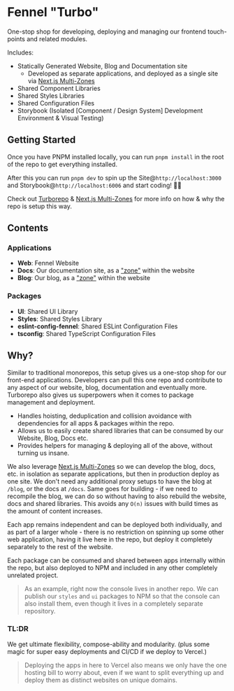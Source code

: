 # Fennel "Turbo"
One-stop shop for developing, deploying and managing our frontend touch-points and related modules.

Includes:
- Statically Generated Website, Blog and Documentation site
	- Developed as separate applications, and deployed as a single site via [Next.js Multi-Zones](https://nextjs.org/docs/advanced-features/multi-zones)
- Shared Component Libraries
- Shared Styles Libraries
- Shared Configuration Files
- Storybook (Isolated [Component / Design System] Development Environment & Visual Testing)

## Getting Started
Once you have PNPM installed locally, you can run `pnpm install` in the root of the repo to get everything installed. 

After this you can run `pnpm dev` to spin up the Site@`http://localhost:3000` and Storybook@`http://localhost:6006` and start coding! 🧑‍💻

Check out [Turborepo](https://turbo.build/repo) & [Next.js Multi-Zones](https://nextjs.org/docs/advanced-features/multi-zones) for more info on how & why the repo is setup this way.

## Contents
### Applications
- **Web**: Fennel Website
- **Docs**: Our documentation site, as a ["zone"](https://nextjs.org/docs/advanced-features/multi-zones) within the website
- **Blog**: Our blog, as a ["zone"](https://nextjs.org/docs/advanced-features/multi-zones) within the website

### Packages
- **UI**: Shared UI Library
- **Styles**: Shared Styles Library
- **eslint-config-fennel**: Shared ESLint Configuration Files
- **tsconfig**: Shared TypeScript Configuration Files

## Why?
Similar to traditional monorepos, this setup gives us a one-stop shop for our front-end applications. Developers can pull this one repo and contribute to any aspect of our website, blog, documentation and eventually more. Turborepo also gives us superpowers when it comes to package management and deployment.

- Handles hoisting, deduplication and collision avoidance with dependencies for all apps & packages within the repo.
- Allows us to easily create shared libraries that can be consumed by our Website, Blog, Docs etc.
- Provides helpers for managing & deploying all of the above, without turning us insane.

We also leverage [Next.js Multi-Zones](https://nextjs.org/docs/advanced-features/multi-zones) so we can develop the blog, docs, etc. in isolation as separate applications, but then in production deploy as one site. We don't need any additional proxy setups to have the blog at `/blog`, or the docs at `/docs`. Same goes for building - if we need to recompile the blog, we can do so without having to also rebuild the website, docs and shared libraries. This avoids any `O(n)` issues with build times as the amount of content increases.

Each app remains independent and can be deployed both individually, and as part of a larger whole - there is no restriction on spinning up some other web application, having it live here in the repo, but deploy it completely separately to the rest of the website.

Each package can be consumed and shared between apps internally within the repo, but also deployed to NPM and included in any other completely unrelated project.

> As an example, right now the console lives in another repo. We can publish our `styles` and `ui` packages to NPM so that the console can also install them, even though it lives in a completely separate repository.

### TL:DR
We get ultimate flexibility, compose-ability and modularity. (plus some magic for super easy deployments and CI/CD if we deploy to Vercel.) 
> Deploying the apps in here to Vercel also means we only have the one hosting bill to worry about, even if we want to split everything up and deploy them as distinct websites on unique domains. 